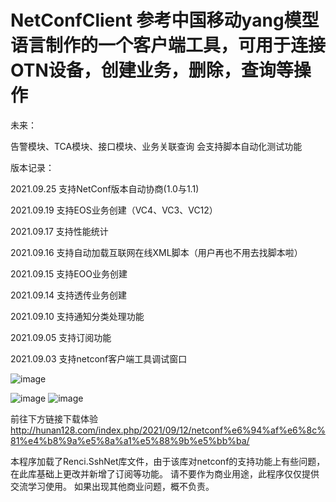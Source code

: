# NetConfClient 参考中国移动yang模型语言制作的一个客户端工具，可用于连接OTN设备，创建业务，删除，查询等操作

未来：

告警模块、TCA模块、接口模块、业务关联查询
会支持脚本自动化测试功能

版本记录：

2021.09.25 支持NetConf版本自动协商(1.0与1.1)

2021.09.19 支持EOS业务创建（VC4、VC3、VC12）

2021.09.17 支持性能统计

2021.09.16 支持自动加载互联网在线XML脚本（用户再也不用去找脚本啦）

2021.09.15 支持EOO业务创建

2021.09.14 支持透传业务创建

2021.09.10 支持通知分类处理功能

2021.09.05 支持订阅功能

2021.09.03 支持netconf客户端工具调试窗口



![image](https://user-images.githubusercontent.com/59459264/134663857-d1178673-a923-4d78-9786-5728aa74d0fd.png)

![image](https://user-images.githubusercontent.com/59459264/134661566-7cd65308-5eb3-43e6-b9d5-3d304ea8af39.png)
![image](https://user-images.githubusercontent.com/59459264/134770450-328ea051-5add-467d-918a-a5199f48cec7.png)

前往下方链接下载体验
http://hunan128.com/index.php/2021/09/12/netconf%e6%94%af%e6%8c%81%e4%b8%9a%e5%8a%a1%e5%88%9b%e5%bb%ba/

本程序加载了Renci.SshNet库文件，由于该库对netconf的支持功能上有些问题，在此库基础上更改并新增了订阅等功能。
请不要作为商业用途，此程序仅仅提供交流学习使用。
如果出现其他商业问题，概不负责。
